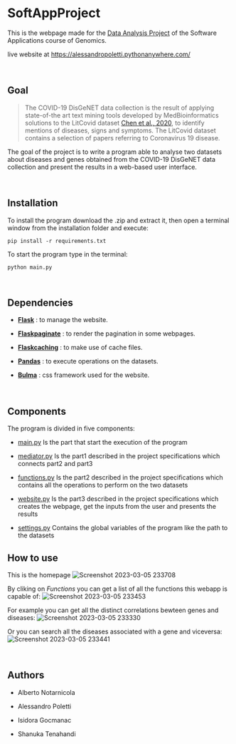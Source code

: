 # SoftAppProject
This is the webpage made for the 
<a href="https://github.com/anuzzolese/genomics-unibo/tree/master/2020-2021/project">Data Analysis Project</a> of the Software Applications course of Genomics.

live website at https://alessandropoletti.pythonanywhere.com/

<br>

<h2>Goal</h2>

>The COVID-19 DisGeNET data collection is the result of applying state-of-the art text
mining tools developed by MedBioinformatics solutions to the LitCovid dataset
[Chen et al., 2020](https://pubmed.ncbi.nlm.nih.gov/32157233/), 
to identify mentions of diseases, signs and symptoms. The LitCovid dataset contains a selection of
papers referring to Coronavirus 19 disease.

The goal of the project is to write a program able to analyse two datasets about
diseases and genes obtained from the COVID-19 DisGeNET data collection and present the results in
a web-based user interface.

<br>

<h2>Installation</h2>

To install the program download the .zip and extract it, then open a terminal window from the installation folder and execute:

    pip install -r requirements.txt
    
To start the program type in the terminal:

    python main.py

<br>

<h2>Dependencies</h2>

- <a href="https://flask.palletsprojects.com/en/1.1.x/">**Flask**</a>
: to manage the website.

- <a href="https://pythonhosted.org/Flask-paginate/">**Flaskpaginate**</a>
: to render the pagination in some webpages.

- <a href="https://pythonhosted.org/Flask-Caching/">**Flaskcaching**</a>
: to make use of cache files.

- <a href="https://pandas.pydata.org/">**Pandas**</a>
: to execute operations on the datasets.

- <a href="https://bulma.io/">**Bulma**</a>
: css framework used for the website.

<br>

<h2>Components</h2>

The program is divided in five components:

- <a href="https://github.com/AlessandroPoletti/SoftAppProject/blob/master/main.py">main.py</a>
Is the part that start the execution of the program<br>

- <a href="https://github.com/AlessandroPoletti/SoftAppProject/blob/master/mediator.py">mediator.py</a>
Is the part1 described in the project specifications which connects part2 and part3<br>

- <a href="https://github.com/AlessandroPoletti/SoftAppProject/blob/master/functions.py">functions.py</a>
Is the part2 described in the project specifications which contains all the operations to perform
on the two datasets<br>

- <a href="https://github.com/AlessandroPoletti/SoftAppProject/blob/master/website.py">website.py</a>
Is the part3 described in the project specifications which creates the webpage, get the inputs from the user and presents the results<br>

- <a href="https://github.com/AlessandroPoletti/SoftAppProject/blob/master/settings.py">settings.py</a>
Contains the global variables of the program like the path to the datasets<br>


## How to use

This is the homepage
![Screenshot 2023-03-05 233708](https://user-images.githubusercontent.com/61567683/222989861-b4642aa5-1d09-4dd9-a13f-12e8c16f54d8.png)

By cliking on *Functions* you can get a list of all the functions this webapp is capable of:
![Screenshot 2023-03-05 233453](https://user-images.githubusercontent.com/61567683/222989915-f83efc35-ed31-4ba2-962e-c2fa2d72d265.png)

For example you can get all the distinct correlations bewteen genes and diseases:
![Screenshot 2023-03-05 233330](https://user-images.githubusercontent.com/61567683/222990034-0fbdeee6-7921-42a8-a770-a1b430f2d094.png)

Or you can search all the diseases associated with a gene and viceversa:
![Screenshot 2023-03-05 233441](https://user-images.githubusercontent.com/61567683/222990071-2d43532f-1067-40ce-b8cd-74e98b305395.png)





<br>
<h2>Authors</h2>

- Alberto Notarnicola

- Alessandro Poletti

- Isidora Gocmanac

- Shanuka Tenahandi




